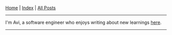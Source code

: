 [Home] \| [Index] \| [All Posts]

---

I'm Avi, a software engineer who enjoys writing about new learnings [here][All Posts].

---

[Home]: ./README.md
[Index]: ./content/index.md
[All Posts]: ./content/posts/posts.md
